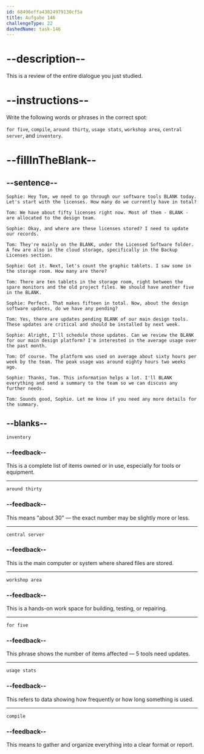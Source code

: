 ```yaml
---
id: 68496effa43824979130cf5a
title: Aufgabe 146
challengeType: 22
dashedName: task-146
---
```


<!-- REVIEW -->

# --description--

This is a review of the entire dialogue you just studied.

# --instructions--

Write the following words or phrases in the correct spot:

`for five`, `compile`, `around thirty`, `usage stats`, `workshop area`, `central server`, and `inventory`.

# --fillInTheBlank--

## --sentence--

`Sophie: Hey Tom, we need to go through our software tools BLANK today. Let's start with the licenses. How many do we currently have in total?`

`Tom: We have about fifty licenses right now. Most of them - BLANK - are allocated to the design team.`

`Sophie: Okay, and where are these licenses stored? I need to update our records.`

`Tom: They're mainly on the BLANK, under the Licensed Software folder. A few are also in the cloud storage, specifically in the Backup Licenses section.`

`Sophie: Got it. Next, let's count the graphic tablets. I saw some in the storage room. How many are there?`

`Tom: There are ten tablets in the storage room, right between the spare monitors and the old project files. We should have another five in the BLANK.`

`Sophie: Perfect. That makes fifteen in total. Now, about the design software updates, do we have any pending?`

`Tom: Yes, there are updates pending BLANK of our main design tools. These updates are critical and should be installed by next week.`

`Sophie: Alright, I'll schedule those updates. Can we review the BLANK for our main design platform? I'm interested in the average usage over the past month.`

`Tom: Of course. The platform was used on average about sixty hours per week by the team. The peak usage was around eighty hours two weeks ago.`

`Sophie: Thanks, Tom. This information helps a lot. I'll BLANK everything and send a summary to the team so we can discuss any further needs.`

`Tom: Sounds good, Sophie. Let me know if you need any more details for the summary.`

## --blanks--

`inventory`

### --feedback--

This is a complete list of items owned or in use, especially for tools or equipment.

---

`around thirty`

### --feedback--

This means "about 30" — the exact number may be slightly more or less.

---

`central server`

### --feedback--

This is the main computer or system where shared files are stored.

---

`workshop area`

### --feedback--

This is a hands-on work space for building, testing, or repairing.

---

`for five`

### --feedback--

This phrase shows the number of items affected — 5 tools need updates.

---

`usage stats`

### --feedback--

This refers to data showing how frequently or how long something is used.

---

`compile`

### --feedback--

This means to gather and organize everything into a clear format or report.
